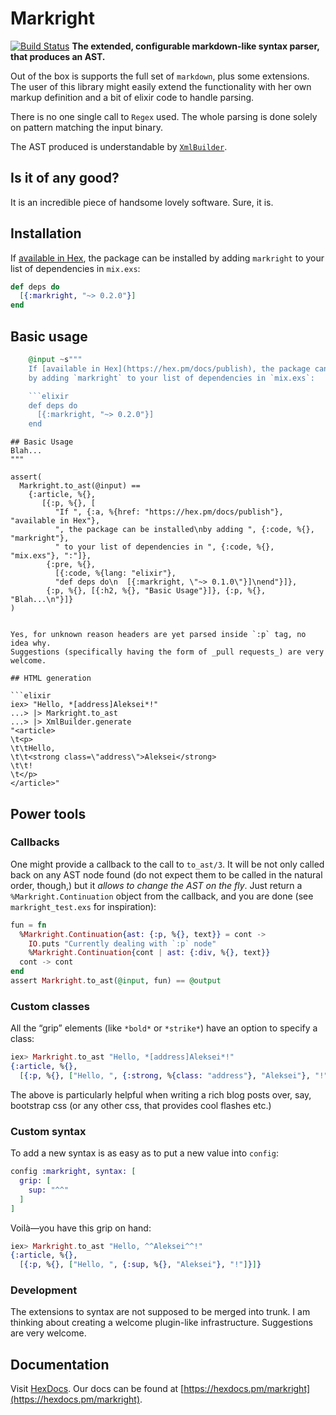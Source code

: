 # Markright

[![Build Status](https://travis-ci.org/mudasobwa/markright.svg?branch=master)](https://travis-ci.org/mudasobwa/markright) **The extended, configurable markdown-like syntax parser, that produces an AST.**

Out of the box is supports the full set of `markdown`, plus some extensions.
The user of this library might easily extend the functionality with her own
markup definition and a bit of elixir code to handle parsing.

There is no one single call to `Regex` used. The whole parsing is done solely
on pattern matching the input binary.

The AST produced is understandable by [`XmlBuilder`](https://github.com/joshnuss/xml_builder).

## Is it of any good?

It is an incredible piece of handsome lovely software. Sure, it is.

## Installation

If [available in Hex](https://hex.pm/docs/publish), the package can be installed
by adding `markright` to your list of dependencies in `mix.exs`:

```elixir
def deps do
  [{:markright, "~> 0.2.0"}]
end
```

## Basic usage

```elixir
    @input ~s"""
    If [available in Hex](https://hex.pm/docs/publish), the package can be installed
    by adding `markright` to your list of dependencies in `mix.exs`:

    ```elixir
    def deps do
      [{:markright, "~> 0.2.0"}]
    end
  ```

    ## Basic Usage
    Blah...
    """

    assert(
      Markright.to_ast(@input) ==
        {:article, %{},
           [{:p, %{}, [
              "If ", {:a, %{href: "https://hex.pm/docs/publish"}, "available in Hex"},
              ", the package can be installed\nby adding ", {:code, %{}, "markright"},
              " to your list of dependencies in ", {:code, %{}, "mix.exs"}, ":"]},
            {:pre, %{},
              [{:code, %{lang: "elixir"},
              "def deps do\n  [{:markright, \"~> 0.1.0\"}]\nend"}]},
            {:p, %{}, [{:h2, %{}, "Basic Usage"}]}, {:p, %{}, "Blah...\n"}]}
    )
```

Yes, for unknown reason headers are yet parsed inside `:p` tag, no idea why.
Suggestions (specifically having the form of _pull requests_) are very welcome.

## HTML generation

```elixir
iex> "Hello, *[address]Aleksei*!"
...> |> Markright.to_ast
...> |> XmlBuilder.generate
"<article>
\t<p>
\t\tHello,
\t\t<strong class=\"address\">Aleksei</strong>
\t\t!
\t</p>
</article>"
```

## Power tools

### Callbacks

One might provide a callback to the call to `to_ast/3`. It will be not only
called back on any AST node found (do not expect them to be called in the
natural order, though,) but it _allows to change the AST on the fly_. Just
return a `%Markright.Continuation` object from the callback, and you are done
(see `markright_test.exs` for inspiration):

```elixir
fun = fn
  %Markright.Continuation{ast: {:p, %{}, text}} = cont ->
    IO.puts "Currently dealing with `:p` node"
    %Markright.Continuation{cont | ast: {:div, %{}, text}}
  cont -> cont
end
assert Markright.to_ast(@input, fun) == @output
```

### Custom classes

All the “grip” elements (like `*bold*` or `*strike*`) have an option to specify
a class:

```elixir
iex> Markright.to_ast "Hello, *[address]Aleksei*!"
{:article, %{},
  [{:p, %{}, ["Hello, ", {:strong, %{class: "address"}, "Aleksei"}, "!"]}]}
```

The above is particularly helpful when writing a rich blog posts over, say,
bootstrap css (or any other css, that provides cool flashes etc.)

### Custom syntax

To add a new syntax is as easy as to put a new value into `config`:

```elixir
config :markright, syntax: [
  grip: [
    sup: "^^"
  ]
]
```

Voilà—you have this grip on hand:

```elixir
iex> Markright.to_ast "Hello, ^^Aleksei^^!"
{:article, %{},
  [{:p, %{}, ["Hello, ", {:sup, %{}, "Aleksei"}, "!"]}]}
```

### Development

The extensions to syntax are not supposed to be merged into trunk. I am thinking
about creating a welcome plugin-like infrastructure. Suggestions are very welcome.

## Documentation

Visit [HexDocs](https://hexdocs.pm). Our docs can
be found at [https://hexdocs.pm/markright](https://hexdocs.pm/markright).
